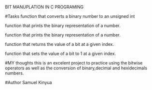 BIT MANUPLATION IN C PROGRAMING

#Tasks 
function that converts a binary number to an unsigned int

 function that prints the binary representation of a number.

 function that prints the binary representation of a number.

 function that returns the value of a bit at a given index.

 function that sets the value of a bit to 1 at a given index.

#MY thoughts 
 this is an excelent project to practice using the bitwise operators as well as the conversion of binary,decimal and hexidecimals numbers.

#Author 
 Samuel Kinyua
